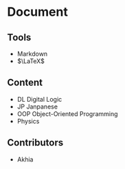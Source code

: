 # Document

## Tools

- Markdown
- $\LaTeX$

## Content

- DL Digital Logic
- JP Janpanese
- OOP Object-Oriented Programming
- Physics

## Contributors

- Akhia
